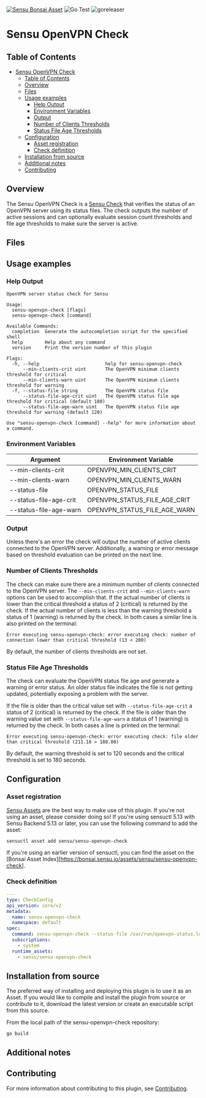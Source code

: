 [![Sensu Bonsai Asset](https://img.shields.io/badge/Bonsai-Download%20Me-brightgreen.svg?colorB=89C967&logo=sensu)](https://bonsai.sensu.io/assets/sensu/sensu-openvpn-check)
![Go Test](https://github.com/sensu/sensu-openvpn-check/workflows/Go%20Test/badge.svg)
![goreleaser](https://github.com/sensu/sensu-openvpn-check/workflows/goreleaser/badge.svg)

# Sensu OpenVPN Check

## Table of Contents

<!-- TOC -->
* [Sensu OpenVPN Check](#sensu-openvpn-check)
  * [Table of Contents](#table-of-contents)
  * [Overview](#overview)
  * [Files](#files)
  * [Usage examples](#usage-examples)
    * [Help Output](#help-output)
    * [Environment Variables](#environment-variables)
    * [Output](#output)
    * [Number of Clients Thresholds](#number-of-clients-thresholds)
    * [Status File Age Thresholds](#status-file-age-thresholds)
  * [Configuration](#configuration)
    * [Asset registration](#asset-registration)
    * [Check definition](#check-definition)
  * [Installation from source](#installation-from-source)
  * [Additional notes](#additional-notes)
  * [Contributing](#contributing)

## Overview

The Sensu OpenVPN Check is a [Sensu Check][6] that verifies the status of an OpenVPN server using its status files.
The check outputs the number of active sessions and can optionally evaluate session count thresholds and file age
thresholds to make sure the server is active.

## Files

## Usage examples

### Help Output

```
OpenVPN server status check for Sensu

Usage:
  sensu-openvpn-check [flags]
  sensu-openvpn-check [command]

Available Commands:
  completion  Generate the autocompletion script for the specified shell
  help        Help about any command
  version     Print the version number of this plugin

Flags:
  -h, --help                        help for sensu-openvpn-check
      --min-clients-crit uint       The OpenVPN minimum clients threshold for critical
      --min-clients-warn uint       The OpenVPN minimum clients threshold for warning
  -f, --status-file string          The OpenVPN status file
      --status-file-age-crit uint   The OpenVPN status file age threshold for critical (default 180)
      --status-file-age-warn uint   The OpenVPN status file age threshold for warning (default 120)

Use "sensu-openvpn-check [command] --help" for more information about a command.
```

### Environment Variables

| Argument               | Environment Variable         |
|------------------------|------------------------------|
| --min-clients-crit     | OPENVPN_MIN_CLIENTS_CRIT     |
| --min-clients-warn     | OPENVPN_MIN_CLIENTS_WARN     |
| --status-file          | OPENVPN_STATUS_FILE          |
| --status-file-age-crit | OPENVPN_STATUS_FILE_AGE_CRIT |
| --status-file-age-warn | OPENVPN_STATUS_FILE_AGE_WARN |

### Output

Unless there's an error the check will output the number of active clients connected to the OpenVPN server.
Additionally,
a warning or error message based on threshold evaluation can be printed on the next line.

### Number of Clients Thresholds

The check can make sure there are a minimum number of clients connected to the OpenVPN server. The `--min-clients-crit`
and `--min-clients-warn`
options can be used to accomplish that. If the actual number of clients is lower than the critical threshold a status of
2 (critical) is returned by the check.
If the actual number of clients is less than the warning threshold a status of 1 (warning) is returned by the check.
In both cases a similar line is also printed on the terminal:

```
Error executing sensu-openvpn-check: error executing check: number of connection lower than critical threshold (13 < 200)
```

By default, the number of clients thresholds are not set.

### Status File Age Thresholds

The check can evaluate the OpenVPN status file age and generate a warning or error status. An older status file
indicates the file
is not getting updated, potentially exposing a problem with the server.

If the file is older than the critical value set with `--status-file-age-crit` a status of 2 (critical) is returned by
the check.
If the file is older than the warning value set with `--status-file-age-warn` a status of 1 (warning) is returned by the
check.
In both cases a line is printed on the terminal:

```
Error executing sensu-openvpn-check: error executing check: file older than critical threshold (211.18 > 180.00)
```

By default, the warning threshold is set to 120 seconds and the critical threshold is set to 180 seconds.

## Configuration

### Asset registration

[Sensu Assets][10] are the best way to make use of this plugin. If you're not using an asset, please
consider doing so! If you're using sensuctl 5.13 with Sensu Backend 5.13 or later, you can use the
following command to add the asset:

```
sensuctl asset add sensu/sensu-openvpn-check
```

If you're using an earlier version of sensuctl, you can find the asset on
the [Bonsai Asset Index][https://bonsai.sensu.io/assets/sensu/sensu-openvpn-check].

### Check definition

```yml
---
type: CheckConfig
api_version: core/v2
metadata:
  name: sensu-openvpn-check
  namespace: default
spec:
  command: sensu-openvpn-check --status-file /var/run/openvpn-status.log
  subscriptions:
    - system
  runtime_assets:
    - sensu/sensu-openvpn-check
```

## Installation from source

The preferred way of installing and deploying this plugin is to use it as an Asset. If you would
like to compile and install the plugin from source or contribute to it, download the latest version
or create an executable script from this source.

From the local path of the sensu-openvpn-check repository:

```
go build
```

## Additional notes

## Contributing

For more information about contributing to this plugin, see [Contributing][1].

[1]: https://github.com/sensu/sensu-go/blob/master/CONTRIBUTING.md

[2]: https://github.com/sensu/sensu-plugin-sdk

[3]: https://github.com/sensu-plugins/community/blob/master/PLUGIN_STYLEGUIDE.md

[4]: https://github.com/sensu/sensu-openvpn-check/blob/master/.github/workflows/release.yml

[5]: https://github.com/sensu/sensu-openvpn-check/actions

[6]: https://docs.sensu.io/sensu-go/latest/reference/checks/

[7]: https://github.com/sensu/check-plugin-template/blob/master/main.go

[8]: https://bonsai.sensu.io/

[9]: https://github.com/sensu/sensu-plugin-tool

[10]: https://docs.sensu.io/sensu-go/latest/reference/assets/
